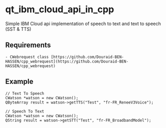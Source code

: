 # qt_ibm_cloud_api_in_cpp

Simple IBM Cloud api implementation of speech to text and text to speech (SST & TTS)

## Requirements
```
- CWebrequest class [https://github.com/Douraid-BEN-HASSEN/cpp_webrequest](https://github.com/Douraid-BEN-HASSEN/cpp_webrequest)
```


## Example
```
// Text To Speech
CWatson *watson = new CWatson();
QByteArray result = watson->getTTS("Test", "fr-FR_ReneeV3Voice");
```

```
// Speech To Text
CWatson *watson = new CWatson();
QString result = watson->getSTT("Test", "fr-FR_BroadbandModel");
```
